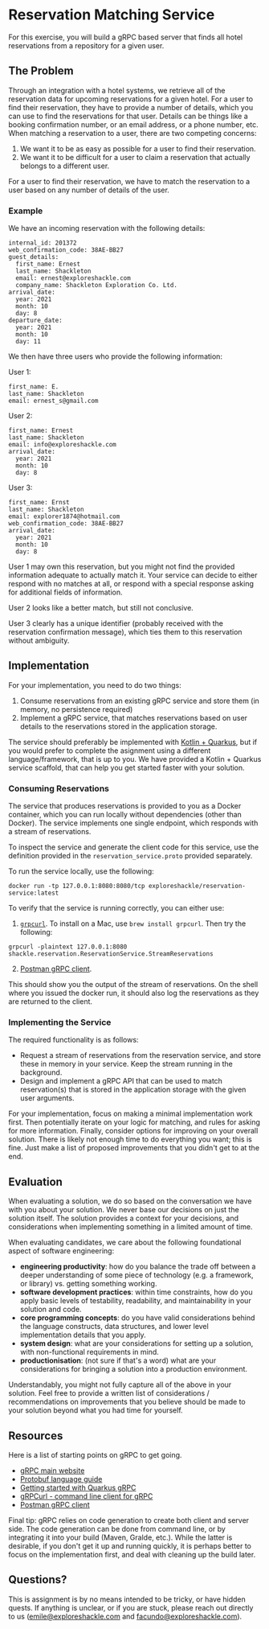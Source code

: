 # Reservation Matching Service
For this exercise, you will build a gRPC based server that finds all hotel reservations from a repository for a given user.

## The Problem
Through an integration with a hotel systems, we retrieve all of the reservation data for upcoming reservations for a given hotel. For a user to find their reservation, they have to provide a number of details, which you can use to find the reservations for that user. Details can be things like a booking confirmation number, or an email address, or a phone number, etc. When matching a reservation to a user, there are two competing concerns:

1. We want it to be as easy as possible for a user to find their reservation.
2. We want it to be difficult for a user to claim a reservation that actually belongs to a different user.

For a user to find their reservation, we have to match the reservation to a user based on any number of details of the user.

### Example
We have an incoming reservation with the following details:
```
internal_id: 201372
web_confirmation_code: 38AE-BB27
guest_details:
  first_name: Ernest
  last_name: Shackleton
  email: ernest@exploreshackle.com
  company_name: Shackleton Exploration Co. Ltd.
arrival_date:
  year: 2021
  month: 10
  day: 8
departure_date:
  year: 2021
  month: 10
  day: 11
```

We then have three users who provide the following information:

User 1:
```
first_name: E.
last_name: Shackleton
email: ernest_s@gmail.com
```

User 2:
```
first_name: Ernest
last_name: Shackleton
email: info@exploreshackle.com
arrival_date:
  year: 2021
  month: 10
  day: 8
```

User 3:
```
first_name: Ernst
last_name: Shackleton
email: explorer1874@hotmail.com
web_confirmation_code: 38AE-BB27
arrival_date:
  year: 2021
  month: 10
  day: 8
```

User 1 may own this reservation, but you might not find the provided information adequate to actually match it. Your service can decide to either respond with no matches at all, or respond with a special response asking for additional fields of information.

User 2 looks like a better match, but still not conclusive.

User 3 clearly has a unique identifier (probably received with the reservation confirmation message), which ties them to this reservation without ambiguity.

## Implementation
For your implementation, you need to do two things:

1. Consume reservations from an existing gRPC service and store them (in memory, no persistence required)
2. Implement a gRPC service, that matches reservations based on user details to the reservations stored in the application storage.

The service should preferably be implemented with [Kotlin + Quarkus](https://quarkus.io/guides/kotlin), but if you would prefer to complete the asignment using a different language/framework, that is up to you. We have provided a Kotlin + Quarkus service scaffold, that can help you get started faster with your solution.

### Consuming Reservations
The service that produces reservations is provided to you as a Docker container, which you can run locally without dependencies (other than Docker). The service implements one single endpoint, which responds with a stream of reservations.

To inspect the service and generate the client code for this service, use the definition provided in the `reservation_service.proto` provided separately.

To run the service locally, use the following:
```
docker run -tp 127.0.0.1:8080:8080/tcp exploreshackle/reservation-service:latest
```

To verify that the service is running correctly, you can either use:
1. [`grpcurl`](https://github.com/fullstorydev/grpcurl). To install on a Mac, use `brew install grpcurl`. Then try the following:
```
grpcurl -plaintext 127.0.0.1:8080 shackle.reservation.ReservationService.StreamReservations
```
2. [Postman gRPC client](https://learning.postman.com/docs/sending-requests/grpc/grpc-client-overview/).

This should show you the output of the stream of reservations. On the shell where you issued the docker run, it should also log the reservations as they are returned to the client.

### Implementing the Service
The required functionality is as follows:

- Request a stream of reservations from the reservation service, and store these in memory in your service. Keep the stream running in the background.
- Design and implement a gRPC API that can be used to match reservation(s) that is stored in the application storage with the given user arguments.

For your implementation, focus on making a minimal implementation work first. Then potentially iterate on your logic for matching, and rules for asking for more information. Finally, consider options for improving on your overall solution. There is likely not enough time to do everything you want; this is fine. Just make a list of proposed improvements that you didn't get to at the end.

## Evaluation
When evaluating a solution, we do so based on the conversation we have with you about your solution. We never base our decisions on just the solution itself. The solution provides a context for your decisions, and considerations when implementing something in a limited amount of time.

When evaluating candidates, we care about the following foundational aspect of software engineering:
- **engineering productivity**: how do you balance the trade off between a deeper understanding of some piece of technology (e.g. a framework, or library) vs. getting something working.
- **software development practices**: within time constraints, how do you apply basic levels of testability, readability, and maintainability in your solution and code.
- **core programming concepts**: do you have valid considerations behind the language constructs, data structures, and lower level implementation details that you apply.
- **system design**: what are your considerations for setting up a solution, with non-functional requirements in mind.
- **productionisation**: (not sure if that's a word) what are your considerations for bringing a solution into a production environment.

Understandably, you might not fully capture all of the above in your solution. Feel free to provide a written list of considerations / recommendations on improvements that you believe should be made to your solution beyond what you had time for yourself.

## Resources
Here is a list of starting points on gRPC to get going.

- [gRPC main website](https://grpc.io/)
- [Protobuf language guide](https://developers.google.com/protocol-buffers/docs/proto3)
- [Getting started with Quarkus gRPC](https://quarkus.io/guides/grpc-getting-started)
- [gRPCurl - command line client for gRPC](https://github.com/fullstorydev/grpcurl)
- [Postman gRPC client](https://learning.postman.com/docs/sending-requests/grpc/grpc-client-overview/)

Final tip:
gRPC relies on code generation to create both client and server side. The code generation can be done from command line, or by integrating it into your build (Maven, Gralde, etc.). While the latter is desirable, if you don't get it up and running quickly, it is perhaps better to focus on the implementation first, and deal with cleaning up the build later.

## Questions?
This is assignment is by no means intended to be tricky, or have hidden quests. If anything is unclear, or if you are stuck, please reach out directly to us (emile@exploreshackle.com and facundo@exploreshackle.com).

